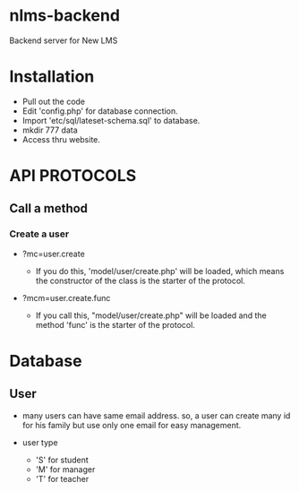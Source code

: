 # nlms-backend
Backend server for New LMS


# Installation

* Pull out the code
* Edit 'config.php' for database connection.
* Import 'etc/sql/lateset-schema.sql' to database.
* mkdir 777 data
* Access thru website.



# API PROTOCOLS


## Call a method


### Create a user


* ?mc=user.create

    * If you do this, 'model/user/create.php' will be loaded, which means the constructor of the class is the starter of the protocol.
    
    
 * ?mcm=user.create.func
    * If you call this, "model/user/create.php" will be loaded and the method 'func' is the starter of the protocol.


# Database

## User

* many users can have same email address. so, a user can create many id for his family but use only one email for easy management.

* user type
    * 'S' for student
    * 'M' for manager
    * 'T' for teacher
    
